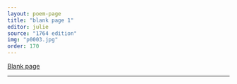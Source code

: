 ```yaml
---
layout: poem-page
title: "blank page 1"
editor: julie
source: "1764 edition"
img: "p0003.jpg"
order: 170
---
```



[Blank page]({{site.baseurl}}/images/{{page.img}})

---
